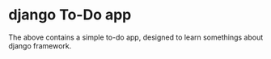 # django To-Do app

The above contains a simple to-do app, designed to learn somethings about django framework.

